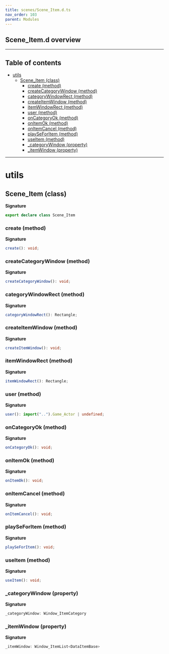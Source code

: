 ```yaml
---
title: scenes/Scene_Item.d.ts
nav_order: 103
parent: Modules
---
```


## Scene_Item.d overview

---

<h2 class="text-delta">Table of contents</h2>

- [utils](#utils)
  - [Scene_Item (class)](#scene_item-class)
    - [create (method)](#create-method)
    - [createCategoryWindow (method)](#createcategorywindow-method)
    - [categoryWindowRect (method)](#categorywindowrect-method)
    - [createItemWindow (method)](#createitemwindow-method)
    - [itemWindowRect (method)](#itemwindowrect-method)
    - [user (method)](#user-method)
    - [onCategoryOk (method)](#oncategoryok-method)
    - [onItemOk (method)](#onitemok-method)
    - [onItemCancel (method)](#onitemcancel-method)
    - [playSeForItem (method)](#playseforitem-method)
    - [useItem (method)](#useitem-method)
    - [\_categoryWindow (property)](#_categorywindow-property)
    - [\_itemWindow (property)](#_itemwindow-property)

---

# utils

## Scene_Item (class)

**Signature**

```ts
export declare class Scene_Item
```

### create (method)

**Signature**

```ts
create(): void;
```

### createCategoryWindow (method)

**Signature**

```ts
createCategoryWindow(): void;
```

### categoryWindowRect (method)

**Signature**

```ts
categoryWindowRect(): Rectangle;
```

### createItemWindow (method)

**Signature**

```ts
createItemWindow(): void;
```

### itemWindowRect (method)

**Signature**

```ts
itemWindowRect(): Rectangle;
```

### user (method)

**Signature**

```ts
user(): import("..").Game_Actor | undefined;
```

### onCategoryOk (method)

**Signature**

```ts
onCategoryOk(): void;
```

### onItemOk (method)

**Signature**

```ts
onItemOk(): void;
```

### onItemCancel (method)

**Signature**

```ts
onItemCancel(): void;
```

### playSeForItem (method)

**Signature**

```ts
playSeForItem(): void;
```

### useItem (method)

**Signature**

```ts
useItem(): void;
```

### \_categoryWindow (property)

**Signature**

```ts
_categoryWindow: Window_ItemCategory
```

### \_itemWindow (property)

**Signature**

```ts
_itemWindow: Window_ItemList<DataItemBase>
```
